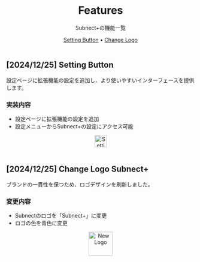 <div align="center">
  <h1>Features</h1>
  <p>Subnect+の機能一覧</p>
</div>

<div align="center">
  <a href="#setting-button">Setting Button</a> •
  <a href="#change-logo">Change Logo</a>
</div>

<br>

<div id="setting-button">
  <h2>[2024/12/25] Setting Button</h2>
  <p>設定ページに拡張機能の設定を追加し、より使いやすいインターフェースを提供します。</p>

<h3>実装内容</h3>
  <ul>
    <li>設定ページに拡張機能の設定を追加</li>
    <li>設定メニューからSubnect+の設定にアクセス可能</li>
  </ul>

<div align="center">
    <img src="../icons/icon.svg" alt="Settings Icon" width="32" height="32">
  </div>
</div>

<br>

<div id="change-logo">
  <h2>[2024/12/25] Change Logo Subnect+</h2>
  <p>ブランドの一貫性を保つため、ロゴデザインを刷新しました。</p>

<h3>変更内容</h3>
  <ul>
    <li>Subnectのロゴを「Subnect+」に変更</li>
    <li>ロゴの色を青色に変更</li>
  </ul>

<div align="center">
    <img src="../icons/subnect-plus.svg" alt="New Logo" width="64" height="64">
  </div>
</div>
